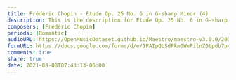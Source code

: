 ```yaml
---
title: Frédéric Chopin - Etude Op. 25 No. 6 in G-sharp Minor (4)
description: This is the description for Etude Op. 25 No. 6 in G-sharp Minor by Frédéric Chopin
composers: [Frédéric Chopin]
periods: [Romantic]
audioURL: https://OpenMusicDataset.github.io/Maestro/maestro-v3.0.0/2011/MIDI-Unprocessed_06_R1_2011_MID--AUDIO_R1-D2_16_Track16_wav.midi
formURL: https://docs.google.com/forms/d/e/1FAIpQLSdFkm0WuPilnZ0tpdb7pvNXdzm7V8pVtwctqqLBOGg13P_bZQ/viewform
comments: true
share: true
date: 2021-08-08T07:43:13-06:00
---
```


